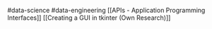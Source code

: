 #data-science #data-engineering 
[[APIs - Application Programming Interfaces]]
[[Creating a GUI in tkinter (Own Research)]]